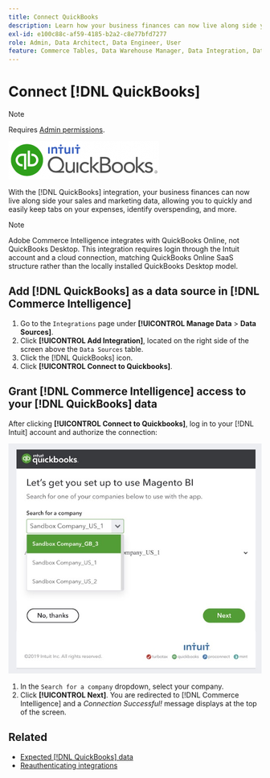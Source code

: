 ```yaml
---
title: Connect QuickBooks
description: Learn how your business finances can now live along side your sales and marketing data, allowing you to quickly and easily keep tabs on your expenses, identify overspending, and more.
exl-id: e100c88c-af59-4185-b2a2-c8e77bfd7277
role: Admin, Data Architect, Data Engineer, User
feature: Commerce Tables, Data Warehouse Manager, Data Integration, Data Import/Export
---
```

# Connect [!DNL QuickBooks]

>[!NOTE]
>
>Requires [Admin permissions](../../../administrator/user-management/user-management.md).

![](../../../assets/Quickbooks.png)

With the [!DNL QuickBooks] integration, your business finances can now live along side your sales and marketing data, allowing you to quickly and easily keep tabs on your expenses, identify overspending, and more.

>[!NOTE]
>
>Adobe Commerce Intelligence integrates with QuickBooks Online, not QuickBooks Desktop. This integration requires login through the Intuit account and a cloud connection, matching QuickBooks Online SaaS structure rather than the locally installed QuickBooks Desktop model.

## Add [!DNL QuickBooks] as a data source in [!DNL Commerce Intelligence]

1. Go to the `Integrations` page under **[!UICONTROL Manage Data** > **Data Sources]**.
1. Click **[!UICONTROL Add Integration]**, located on the right side of the screen above the `Data Sources` table.
1. Click the [!DNL QuickBooks] icon.
1. Click **[!UICONTROL Connect to Quickbooks]**.

## Grant [!DNL Commerce Intelligence] access to your [!DNL QuickBooks] data

After clicking **[!UICONTROL Connect to Quickbooks]**, log in to your [!DNL Intuit] account and authorize the connection:

![](../../../assets/QuickBooks_App_Store_1.jpg)

1. In the `Search for a company` dropdown, select your company.
1. Click **[!UICONTROL Next]**. You are redirected to [!DNL Commerce Intelligence] and a *Connection Successful!* message displays at the top of the screen.

## Related

* [Expected [!DNL QuickBooks] data](../integrations/quickbooks-data.md)
* [Reauthenticating integrations](https://experienceleague.adobe.com/docs/commerce-knowledge-base/kb/how-to/mbi-reauthenticating-integrations.html)
